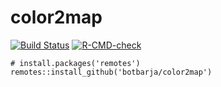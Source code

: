 # color2map
[![Build Status](https://travis-ci.com/botbarja/color2map.svg?branch=main)](https://travis-ci.com/botbarja/color2map)
[![R-CMD-check](https://github.com/botbarja/color2map/workflows/R-CMD-check/badge.svg)](https://github.com/botbarja/color2map/actions)

```
# install.packages('remotes')
remotes::install_github('botbarja/color2map')
```
